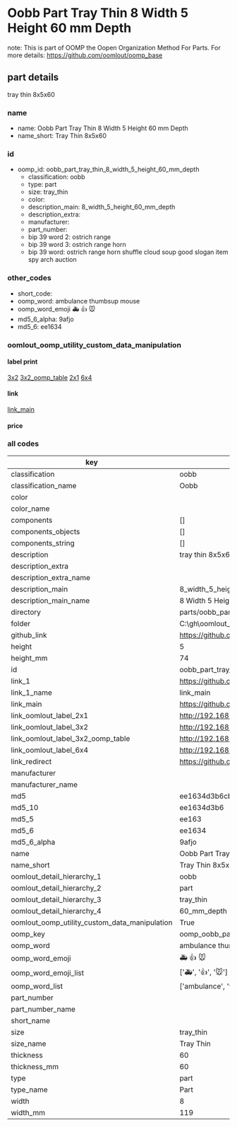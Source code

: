 # Oobb Part Tray Thin 8 Width 5 Height 60 mm Depth  

note: This is part of OOMP the Oopen Organization Method For Parts. For more details: https://github.com/oomlout/oomp_base

##  part details
  



tray thin 8x5x60



### name
* name: Oobb Part Tray Thin 8 Width 5 Height 60 mm Depth
* name_short: Tray Thin 8x5x60 
### id
* oomp_id: oobb_part_tray_thin_8_width_5_height_60_mm_depth
  * classification: oobb
  * type: part
  * size: tray_thin
  * color: 
  * description_main: 8_width_5_height_60_mm_depth
  * description_extra: 
  * manufacturer: 
  * part_number: 
  * bip 39 word 2: ostrich range
  * bip 39 word 3: ostrich range horn
  * bip 39 word: ostrich range horn shuffle cloud soup good slogan item spy arch auction

### other_codes
* short_code: 
* oomp_word: ambulance thumbsup mouse
* oomp_word_emoji :ambulance: :thumbsup: :mouse:
* md5_6_alpha: 9afjo
* md5_6: ee1634






### oomlout_oomp_utility_custom_data_manipulation
#### label print
[3x2](http://192.168.1.245:1112/?label=oomp%209afjo)
[3x2_oomp_table](http://192.168.1.108:1112/?label=oomp%209afjo)
[2x1](http://192.168.1.242:1112/?label=oomp%209afjo)
[6x4](http://192.168.1.55:1112/?label=oomp%209afjo)    

#### link

[link_main](https://github.com/oomlout/oomlout_oobb_version_4_generated_parts/tree/main/navigation_oomp/oobb/part/tray_thin/8_width_5_height_60_mm_depth/part)                              

#### price







### all codes 
| key | value |  
| --- | --- |  
| classification | oobb |  
| classification_name | Oobb |  
| color |  |  
| color_name |  |  
| components | [] |  
| components_objects | [] |  
| components_string | [] |  
| description | tray thin 8x5x60 |  
| description_extra |  |  
| description_extra_name |  |  
| description_main | 8_width_5_height_60_mm_depth |  
| description_main_name | 8 Width 5 Height 60 mm Depth |  
| directory | parts/oobb_part_tray_thin_8_width_5_height_60_mm_depth |  
| folder | C:\gh\oomlout_oobb_version_4_generated_parts\parts\oobb_part_tray_thin_8_width_5_height_60_mm_depth |  
| github_link | https://github.com/oomlout/oomlout_oomp_part_src/tree/main/parts/oobb_part_tray_thin_8_width_5_height_60_mm_depth |  
| height | 5 |  
| height_mm | 74 |  
| id | oobb_part_tray_thin_8_width_5_height_60_mm_depth |  
| link_1 | https://github.com/oomlout/oomlout_oobb_version_4_generated_parts/tree/main/navigation_oomp/oobb/part/tray_thin/8_width_5_height_60_mm_depth/part |  
| link_1_name | link_main |  
| link_main | https://github.com/oomlout/oomlout_oobb_version_4_generated_parts/tree/main/navigation_oomp/oobb/part/tray_thin/8_width_5_height_60_mm_depth/part |  
| link_oomlout_label_2x1 | http://192.168.1.242:1112/?label=oomp%209afjo |  
| link_oomlout_label_3x2 | http://192.168.1.245:1112/?label=oomp%209afjo |  
| link_oomlout_label_3x2_oomp_table | http://192.168.1.108:1112/?label=oomp%209afjo |  
| link_oomlout_label_6x4 | http://192.168.1.55:1112/?label=oomp%209afjo |  
| link_redirect | https://github.com/oomlout/oomlout_oobb_version_4_generated_parts/tree/main/parts/oobb_tray_thin_08_05_60 |  
| manufacturer |  |  
| manufacturer_name |  |  
| md5 | ee1634d3b6cbec8f3f95fc76db2c74e7 |  
| md5_10 | ee1634d3b6 |  
| md5_5 | ee163 |  
| md5_6 | ee1634 |  
| md5_6_alpha | 9afjo |  
| name | Oobb Part Tray Thin 8 Width 5 Height 60 mm Depth |  
| name_short | Tray Thin 8x5x60  |  
| oomlout_detail_hierarchy_1 | oobb |  
| oomlout_detail_hierarchy_2 | part |  
| oomlout_detail_hierarchy_3 | tray_thin |  
| oomlout_detail_hierarchy_4 | 60_mm_depth |  
| oomlout_oomp_utility_custom_data_manipulation | True |  
| oomp_key | oomp_oobb_part_tray_thin_8_width_5_height_60_mm_depth |  
| oomp_word | ambulance thumbsup mouse |  
| oomp_word_emoji | :ambulance: :thumbsup: :mouse: |  
| oomp_word_emoji_list | [':ambulance:', ':thumbsup:', ':mouse:'] |  
| oomp_word_list | ['ambulance', 'thumbsup', 'mouse'] |  
| part_number |  |  
| part_number_name |  |  
| short_name |  |  
| size | tray_thin |  
| size_name | Tray Thin |  
| thickness | 60 |  
| thickness_mm | 60 |  
| type | part |  
| type_name | Part |  
| width | 8 |  
| width_mm | 119 |  
